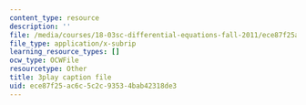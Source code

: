 ```yaml
---
content_type: resource
description: ''
file: /media/courses/18-03sc-differential-equations-fall-2011/ece87f25ac6c5c2c93534bab42318de3_wwfjLBWfiSI.vtt
file_type: application/x-subrip
learning_resource_types: []
ocw_type: OCWFile
resourcetype: Other
title: 3play caption file
uid: ece87f25-ac6c-5c2c-9353-4bab42318de3
---
```

